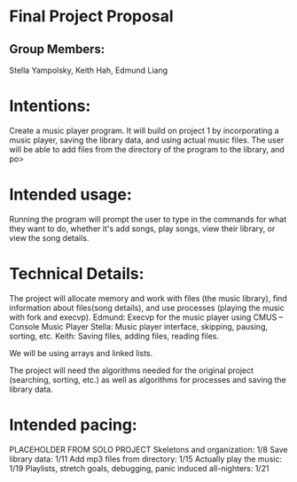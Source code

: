 # Final Project Proposal

## Group Members:

Stella Yampolsky, Keith Hah, Edmund Liang
       
# Intentions:
Create a music player program. It will build on project 1 by incorporating a music player, saving the library data, and using actual music files. The user will be able to add files from the directory of the program to the library, and po>
 
# Intended usage:

Running the program will prompt the user to type in the commands for what they want to do, whether it's add songs, play songs, view their library, or view the song details.
  
# Technical Details:
The project will allocate memory and work with files (the music library), find information about files(song details), and use processes (playing the music with fork and execvp).
Edmund: Execvp for the music player using CMUS – Console Music Player
Stella: Music player interface, skipping, pausing, sorting, etc.
Keith: Saving files, adding files, reading files.
     
We will be using arrays and linked lists.
     
The project will need the algorithms needed for the original project (searching, sorting, etc.) as well as algorithms for processes and saving the library data.

    
# Intended pacing:
PLACEHOLDER FROM SOLO PROJECT
Skeletons and organization: 1/8
Save library data: 1/11
Add mp3 files from directory: 1/15
Actually play the music: 1/19
Playlists, stretch goals, debugging, panic induced all-nighters: 1/21
